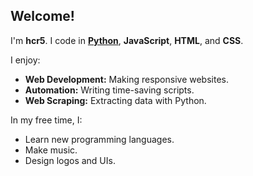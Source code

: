 ## Welcome!

I'm **hcr5**. I code in [**Python**](https://cdn3.emoji.gg/emojis/1349-python.png), **JavaScript**, **HTML**, and **CSS**.

I enjoy:

- **Web Development:** Making responsive websites.
- **Automation:** Writing time-saving scripts.
- **Web Scraping:** Extracting data with Python.

In my free time, I:

- Learn new programming languages.
- Make music.
- Design logos and UIs.
